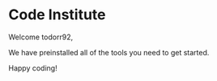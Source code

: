 # Code Institute

Welcome todorr92,

We have preinstalled all of the tools you need to get started.

Happy coding!